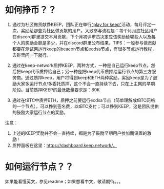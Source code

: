 # 如何挣币？？

1. 通过为社区做贡献挣KEEP，团队正在举行[“play for keep”](https://blog.keep.network/how-to-play-for-keeps-297f246455d4)活动，每月评定一次，奖励给那些为社区做贡献的用户。大致参与流程是：每个月月底社区用户在discord群里提交本月贡献，下个月初评审员决定应该奖励给哪些人以及每个人的奖励金额是多少，并在discord群里公布结果。TIPS：一般参与做贡献都要在测试网运行keep的beacon节点和ecdsa节点，有很多节点运行教程，去群里问一下就行。

2. 通过在keep-network质押KEEP，两种方式，一种是自己运行keep节点，然后把keep代币质押给自己；另一种是把keep代币质押给运行节点的第三方服务商。通过质押keep，用户将得到keep和ETH两种奖励。奖励keep是为了鼓励大家多运行节点/多委托质押，这个不会一直持续下去，只在上主网的早期阶段。目前质押KEEP的最低数量要求是：80K

3. 通过在tBTC中质押ETH，质押之前要运行ecdsa节点（简单理解成tBTC网络的一个节点）。可以挣到签名费，以tBTC支付；可以挣到KEEP，这是团队提供的鼓励大家运行节点的奖励。

注意： 

1. 上述的KEEP奖励并不会一直持续，都是为了鼓励早期用户参加而设置的激励！
2. 质押面板在这里：https://dashboard.keep.network/。

# 如何运行节点？？
如果能看懂英文，参见readme；如果想看中文，敬请期待。。。
